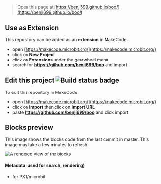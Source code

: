 
> Open this page at [https://benji699.github.io/boo/](https://benji699.github.io/boo/)

## Use as Extension

This repository can be added as an **extension** in MakeCode.

* open [https://makecode.microbit.org/](https://makecode.microbit.org/)
* click on **New Project**
* click on **Extensions** under the gearwheel menu
* search for **https://github.com/benji699/boo** and import

## Edit this project ![Build status badge](https://github.com/benji699/boo/workflows/MakeCode/badge.svg)

To edit this repository in MakeCode.

* open [https://makecode.microbit.org/](https://makecode.microbit.org/)
* click on **Import** then click on **Import URL**
* paste **https://github.com/benji699/boo** and click import

## Blocks preview

This image shows the blocks code from the last commit in master.
This image may take a few minutes to refresh.

![A rendered view of the blocks](https://github.com/benji699/boo/raw/master/.github/makecode/blocks.png)

#### Metadata (used for search, rendering)

* for PXT/microbit
<script src="https://makecode.com/gh-pages-embed.js"></script><script>makeCodeRender("{{ site.makecode.home_url }}", "{{ site.github.owner_name }}/{{ site.github.repository_name }}");</script>
